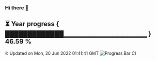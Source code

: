 ### Hi there 👋
⏳ Year progress { █████████████▁▁▁▁▁▁▁▁▁▁▁▁▁▁▁▁▁ } 46.59 %
---
⏰ Updated on Mon, 20 Jun 2022 01:41:41 GMT
![Progress Bar CI](https://github.com/liununu/liununu/workflows/Progress%20Bar%20CI/badge.svg)
